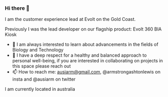 ### Hi there 👋

I am the customer experience lead at Evolt on the Gold Coast. 

Previously I was the lead developer on our flagship product: Evolt 360 BIA Kiosk

- 🔭 I am always interested to learn about advancements in the fields of Biology and Technology
- 💬 I have a deep respect for a healthy and balanced approach to personal well-being, if you are interested in collaborating on projects in this space please reach out
- 📫 How to reach me: ausiarm@gmail.com, @armstrongashtonlewis on insta and @ausiarm on twitter

<!--
**Ausiarm/ausiarm** is a ✨ _special_ ✨ repository because its `README.md` (this file) appears on your GitHub profile.

Here are some ideas to get you started:


- 🌱 I’m currently learning ... 
- 👯 I’m looking to collaborate on ...
- 🤔 I’m looking for help with ...


- 😄 Pronouns: ...
- ⚡ Fun fact: ...
-->
I am currently located in australia
